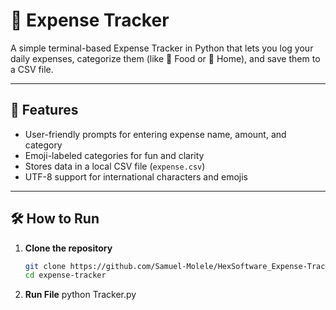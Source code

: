 # 💸 Expense Tracker

A simple terminal-based Expense Tracker in Python that lets you log your daily expenses, categorize them (like 🍔 Food or 🏡 Home), and save them to a CSV file.

---

## 🎯 Features

- User-friendly prompts for entering expense name, amount, and category
- Emoji-labeled categories for fun and clarity
- Stores data in a local CSV file (`expense.csv`)
- UTF-8 support for international characters and emojis

---

## 🛠️ How to Run

1. **Clone the repository**  
   ```bash
   git clone https://github.com/Samuel-Molele/HexSoftware_Expense-Tracker_Task2.git
   cd expense-tracker
   
2. **Run File** 
python Tracker.py
